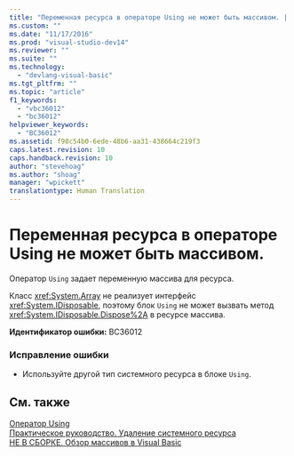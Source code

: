 ```yaml
---
title: "Переменная ресурса в операторе Using не может быть массивом. | Microsoft Docs"
ms.custom: ""
ms.date: "11/17/2016"
ms.prod: "visual-studio-dev14"
ms.reviewer: ""
ms.suite: ""
ms.technology: 
  - "devlang-visual-basic"
ms.tgt_pltfrm: ""
ms.topic: "article"
f1_keywords: 
  - "vbc36012"
  - "bc36012"
helpviewer_keywords: 
  - "BC36012"
ms.assetid: f98c54b0-6ede-48b6-aa31-438664c219f3
caps.latest.revision: 10
caps.handback.revision: 10
author: "stevehoag"
ms.author: "shoag"
manager: "wpickett"
translationtype: Human Translation
---
```

# Переменная ресурса в операторе Using не может быть массивом.
Оператор `Using` задает переменную массива для ресурса.  
  
 Класс <xref:System.Array> не реализует интерфейс <xref:System.IDisposable>, поэтому блок `Using` не может вызвать метод <xref:System.IDisposable.Dispose%2A> в ресурсе массива.  
  
 **Идентификатор ошибки:** BC36012  
  
### Исправление ошибки  
  
-   Используйте другой тип системного ресурса в блоке `Using`.  
  
## См. также  
 [Оператор Using](../../visual-basic/language-reference/statements/using-statement.md)   
 [Практическое руководство. Удаление системного ресурса](../../visual-basic/programming-guide/language-features/control-flow/how-to-dispose-of-a-system-resource.md)   
 [НЕ В СБОРКЕ. Обзор массивов в Visual Basic](http://msdn.microsoft.com/ru-ru/ca50e2f2-b4d2-4c57-9169-9abbcc3392d8)